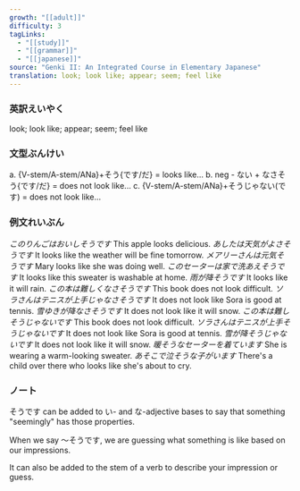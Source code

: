 ```yaml
---
growth: "[[adult]]"
difficulty: 3
tagLinks:
  - "[[study]]"
  - "[[grammar]]"
  - "[[japanese]]"
source: "Genki II: An Integrated Course in Elementary Japanese"
translation: look; look like; appear; seem; feel like
---
```

### 英訳えいやく	

look; look like; appear; seem; feel like
### 文型ぶんけい

a. {V-stem/A-stem/ANa}+そう{です/だ} = looks like...
b. neg - ない + なさそう{です/だ} = does not look like...
c. {V-stem/A-stem/ANa}+そうじゃない(です) = does not look like...
### 例文れいぶん

*このりんごはおいしそうです* This apple looks delicious.
*あしたは天気がよさそうです* It looks like the weather will be fine tomorrow.
*メアリーさんは元気そうです* Mary looks like she was doing well.
*このセーターは家で洗あえそうです* It looks like this sweater is washable at home.
*雨が降そうです* It looks like it will rain.
*この本は難しくなさそうです* This book does not look difficult.
*ソラさんはテニスが上手じゃなさそうです* It does not look like Sora is good at tennis.
*雪ゆきが降なさそうです* It does not look like it will snow.
*この本は難しそうじゃないです* This book does not look difficult.
*ソラさんはテニスが上手そうじゃないです* It does not look like Sora is good at tennis.
*雪が降そうじゃないです* It does not look like it will snow.
*暖そうなセーターを着ています* She is wearing a warm-looking sweater.
*あそこで泣そうな子がいます* There's a child over there who looks like she's about to cry.
### ノート

そうです can be added to い- and な-adjective bases to say that something "seemingly" has those properties. 

When we say ～そうです, we are guessing what something is like based on our impressions.

It can also be added to the stem of a verb to describe your impression or guess.
